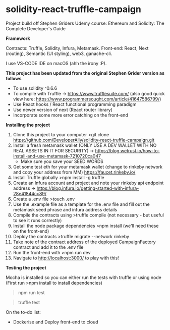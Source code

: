 # solidity-react-truffle-campaign

Project build off Stephen Griders Udemy course: Ethereum and Solidity: The Complete Developer's Guide

**Framework**

Contracts: Truffle, Solidity, Infura, Metamask. 
Front-end: React, Next (routing), Semantic (UI styling), web3, ganache-cli. 

I use VS-CODE IDE on macOS (ahh the irony :P). 

**This project has been updated from the original Stephen Grider version as follows**

- To use solidity ^0.6.6
- To compile with Truffle -> https://www.trufflesuite.com/ (also good quick view here: https://www.programmersought.com/article/41647586799/)
- Use React hooks / React functional programming paradigm
- Use newer version of next (React router library)
- Incorporate some more error catching on the front-end

**Installing the project**

1. Clone this project to your computer >git clone https://github.com/DeveloperAlly/solidity-react-truffle-campaign.git
2. Install a fresh metamask wallet (ONLY USE A DEV WALLET WITH NO REAL ASSETS IN IT FOR SECURITY) -> <https://blog.wetrust.io/how-to-install-and-use-metamask-7210720ca047>
   - Make sure you save your SEED WORDS
3. Get some test eth for your metamask wallet (change to rinkeby network and copy your address from MM) <https://faucet.rinkeby.io/>
4. Install Truffle globally   >npm install -g truffle
5. Create an Infura account and project and note your rinkeby api endpoint address -> <https://blog.infura.io/getting-started-with-infura-28e41844cc89/>
6. Create a .env file >touch .env
7. Use the .example file as a template for the .env file and fill out the metamask seed phrase and infura address details
8. Compile the contracts using >truffle compile (not necessary - but useful to see it runs correctly)
9. Install the node package dependencies  >npm install   (we'll need these on the front-end)
10. Deploy the contracts   >truffle migrate --network rinkeby
11. Take note of the contract address of the deployed CampaignFactory contract and add it to the .env file
12. Run the front-end with >npm run dev
13. Navigate to <http://localhost:3000/> to play with this!

**Testing the project**

Mocha is installed so you can either run the tests with truffle or using node (First run >npm install to install dependencies)

   > npm run test

   > truffle test

On the to-do list:

- Dockerise and Deploy front-end to cloud

